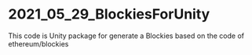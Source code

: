 # 2021_05_29_BlockiesForUnity
This code is Unity package for generate a Blockies based on the code of ethereum/blockies
